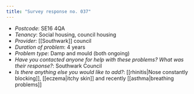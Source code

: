 ```yaml
---
title: "Survey response no. 037"
---
```


- *Postcode*: SE16 4QA  
- *Tenancy*: Social housing, council housing  
- *Provider*: [[Southwark]] council
- *Duration of problem*: 4 years  
- *Problem type*: Damp and mould (both ongoing)  
- *Have you contacted anyone for help with these problems? What was their response?*: Southwark Council  
- *Is there anything else you would like to add?*: [[rhinitis|Nose constantly blocking]], [[eczema|itchy skin]] and recently [[asthma|breathing problems]]